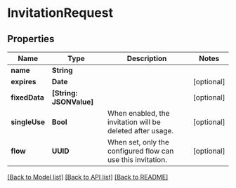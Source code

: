 # InvitationRequest

## Properties
Name | Type | Description | Notes
------------ | ------------- | ------------- | -------------
**name** | **String** |  | 
**expires** | **Date** |  | [optional] 
**fixedData** | **[String: JSONValue]** |  | [optional] 
**singleUse** | **Bool** | When enabled, the invitation will be deleted after usage. | [optional] 
**flow** | **UUID** | When set, only the configured flow can use this invitation. | [optional] 

[[Back to Model list]](../README.md#documentation-for-models) [[Back to API list]](../README.md#documentation-for-api-endpoints) [[Back to README]](../README.md)


